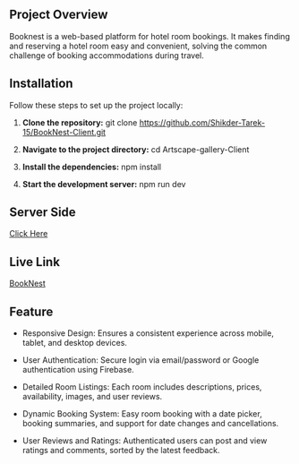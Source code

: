 ## Project Overview
Booknest is a web-based platform for hotel room bookings. It makes finding and reserving a hotel room easy and convenient, solving the common challenge of booking accommodations during travel.
## Installation
Follow these steps to set up the project locally:
1. **Clone the repository:**
  	git clone https://github.com/Shikder-Tarek-15/BookNest-Client.git

2. **Navigate to the project directory:**
  cd Artscape-gallery-Client

3. **Install the dependencies:**
  npm install

4. **Start the development server:**
  npm run dev

## Server Side
[Click Here](https://github.com/Shikder-Tarek-15/BookNest-Server)


## Live Link
[BookNest](https://book-nestbd.web.app/)


## Feature

* Responsive Design: Ensures a consistent experience across mobile, tablet, and desktop devices.

* User Authentication: Secure login via email/password or Google authentication using Firebase.

* Detailed Room Listings: Each room includes descriptions, prices, availability, images, and user reviews.

* Dynamic Booking System: Easy room booking with a date picker, booking summaries, and support for date changes and cancellations.

* User Reviews and Ratings: Authenticated users can post and view ratings and comments, sorted by the latest feedback.


